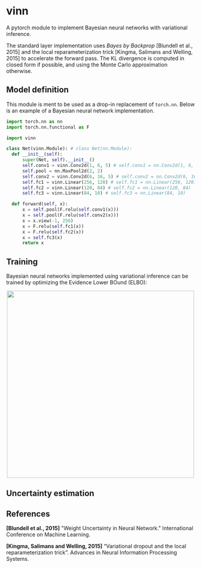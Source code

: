 # vinn
A pytorch module to implement Bayesian neural networks with variational inference.

The standard layer implementation uses <i>Bayes by Backprop</i> \[Blundell et al., 2015\] and the local reparameterization trick \[Kingma, Salimans and Welling, 2015\] to accelerate the forward pass. The KL divergence is computed in closed form if possible, and using the Monte Carlo approximation otherwise.

## Model definition
This module is ment to be used as a drop-in replacement of ```torch.nn```. Below is an example of a Bayesian neural network implementation.
```python
import torch.nn as nn
import torch.nn.functional as F

import vinn

class Net(vinn.Module): # class Net(nn.Module):
  def __init__(self):
      super(Net, self).__init__()
      self.conv1 = vinn.Conv2d(1, 6, 5) # self.conv1 = nn.Conv2d(1, 6, 5)
      self.pool = nn.MaxPool2d(2, 2)
      self.conv2 = vinn.Conv2d(6, 16, 5) # self.conv2 = nn.Conv2d(6, 16, 5)
      self.fc1 = vinn.Linear(256, 120) # self.fc1 = nn.Linear(256, 120)
      self.fc2 = vinn.Linear(120, 84) # self.fc2 = nn.Linear(120, 84)
      self.fc3 = vinn.Linear(84, 10) # self.fc3 = nn.Linear(84, 10)

  def forward(self, x):
      x = self.pool(F.relu(self.conv1(x)))
      x = self.pool(F.relu(self.conv2(x)))
      x = x.view(-1, 256)
      x = F.relu(self.fc1(x))
      x = F.relu(self.fc2(x))
      x = self.fc3(x)
      return x
```

## Training
Bayesian neural networks implemented using variational inference can be trained by optimizing the Evidence Lower BOund (ELBO):
<p align="center">
<img src="https://render.githubusercontent.com/render/math?math=ELBO%20%3D%20%5Cmathbb%7BE%7D_%7Bq(%5Cmathbf%7Bw%7D%3B%20%5Ctheta)%7D%5C%7B%5Cmbox%7Blog%20%7Dp(%5Cmathcal%7BD%7D%7C%5Cmathbf%7Bw%7D)%5C%7D%20-%20KL%5C%7Bq(%5Cmathbf%7Bw%7D%3B%20%5Ctheta)%7C%7Cp(%5Cmathbf%7Bw%7D)%5C%7D" width=500>
</p>

## Uncertainty estimation

## References

**\[Blundell et al., 2015\]** "Weight Uncertainty in Neural Network." International Conference on Machine Learning.

**\[Kingma, Salimans and Welling, 2015\]** “Variational dropout and the local reparameterization trick”. Advances in Neural Information Processing Systems.
